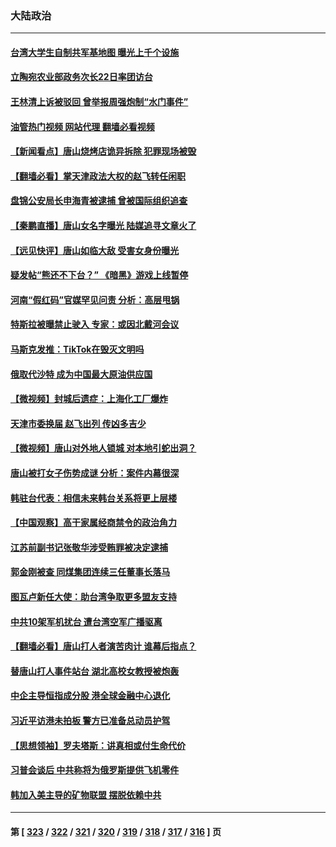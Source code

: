 ### 大陆政治
---
#### [台湾大学生自制共军基地图 曝光上千个设施](../../pages/ncid277/n13763919.md?06212045) 
#### [立陶宛农业部政务次长22日率团访台](../../pages/ncid277/n13764111.md?06212045) 
#### [王林清上诉被驳回 曾举报周强炮制“水门事件”](../../pages/ncid277/n13763961.md?06212045) 
#### [油管热门视频 网站代理 翻墙必看视频](http://209.222.30.114:81/youtube.html?06212045)
#### [【新闻看点】唐山烧烤店诡异拆除 犯罪现场被毁](../../pages/ncid277/n13763720.md?06212045) 
#### [【翻墙必看】掌天津政法大权的赵飞转任闲职](../../pages/ncid277/n13763882.md?06212045) 
#### [盘锦公安局长申海青被逮捕 曾被国际组织追查](../../pages/ncid277/n13763889.md?06212045) 
#### [【秦鹏直播】唐山女名字曝光 陆媒追寻文章火了](../../pages/ncid277/n13763786.md?06212045) 
#### [【远见快评】唐山如临大敌 受害女身份曝光](../../pages/ncid277/n13763792.md?06212045) 
#### [疑发帖“熊还不下台？” 《暗黑》游戏上线暂停](../../pages/ncid277/n13763763.md?06212045) 
#### [河南“假红码”官媒罕见问责 分析：高层甩锅](../../pages/ncid277/n13762538.md?06212045) 
#### [特斯拉被曝禁止驶入 专家：或因北戴河会议](../../pages/ncid277/n13763699.md?06212045) 
#### [马斯克发推：TikTok在毁灭文明吗](../../pages/ncid277/n13763615.md?06212045) 
#### [俄取代沙特 成为中国最大原油供应国](../../pages/ncid277/n13763644.md?06212045) 
#### [【微视频】封城后遗症：上海化工厂爆炸](../../pages/ncid277/n13763518.md?06212045) 
#### [天津市委换届 赵飞出列 传凶多吉少](../../pages/ncid277/n13763580.md?06212045) 
#### [【微视频】唐山对外地人锁城 对本地引蛇出洞？](../../pages/ncid277/n13763151.md?06212045) 
#### [唐山被打女子伤势成谜 分析：案件内幕很深](../../pages/ncid277/n13763420.md?06212045) 
#### [韩驻台代表：相信未来韩台关系将更上层楼](../../pages/ncid277/n13763491.md?06212045) 
#### [【中国观察】高干家属经商禁令的政治角力](../../pages/ncid277/n13763370.md?06212045) 
#### [江苏前副书记张敬华涉受贿罪被决定逮捕](../../pages/ncid277/n13763345.md?06212045) 
#### [郭金刚被查 同煤集团连续三任董事长落马](../../pages/ncid277/n13763395.md?06212045) 
#### [图瓦卢新任大使：助台湾争取更多盟友支持](../../pages/ncid277/n13763295.md?06212045) 
#### [中共10架军机扰台 遭台湾空军广播驱离](../../pages/ncid277/n13763250.md?06212045) 
#### [【翻墙必看】唐山打人者演苦肉计 谁幕后指点？](../../pages/ncid277/n13763128.md?06212045) 
#### [替唐山打人事件站台 湖北高校女教授被炮轰](../../pages/ncid277/n13763163.md?06212045) 
#### [中企主导恒指成分股 港全球金融中心退化](../../pages/ncid277/n13763111.md?06212045) 
#### [习近平访港未拍板 警方已准备总动员护驾](../../pages/ncid277/n13763095.md?06212045) 
#### [【思想领袖】罗夫塔斯：讲真相或付生命代价](../../pages/ncid277/n13758965.md?06212045) 
#### [习普会谈后 中共称将为俄罗斯提供飞机零件](../../pages/ncid277/n13762933.md?06212045) 
#### [韩加入美主导的矿物联盟 摆脱依赖中共](../../pages/ncid277/n13762929.md?06212045) 

---
#### 第 [ [323](./323.md?06212045) / [322](./322.md?06212045) / [321](./321.md?06212045) / [320](./320.md?06212045) / [319](./319.md?06212045) / [318](./318.md?06212045) / [317](./317.md?06212045) / [316](./316.md?06212045) ] 页

